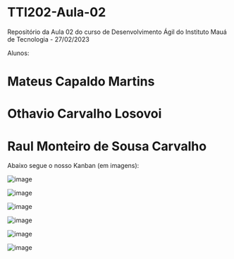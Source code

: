 # TTI202-Aula-02
Repositório da Aula 02 do curso de Desenvolvimento Ágil do Instituto Mauá de Tecnologia - 27/02/2023

Alunos: 
# Mateus Capaldo Martins
# Othavio Carvalho Losovoi
# Raul Monteiro de Sousa Carvalho

Abaixo segue o nosso Kanban (em imagens):

![image](https://user-images.githubusercontent.com/100284027/221561297-611dc407-b901-4f84-85ad-48bbf762a15f.png)

![image](https://user-images.githubusercontent.com/100284027/221561543-a4d029ed-c38f-4ad9-abce-145a9f9704fd.png)

![image](https://user-images.githubusercontent.com/100284027/221561607-15894526-b5e0-4156-8a23-de04a3bfe648.png)

![image](https://user-images.githubusercontent.com/100284027/221561643-812b85bf-d2c8-485a-9ddc-5b3bd3e2a2dc.png)

![image](https://user-images.githubusercontent.com/100284027/221561938-d5f5c089-6d0b-4ac0-a0fb-7c9f52fdca9e.png)

![image](https://user-images.githubusercontent.com/100284027/221562006-1e500415-c595-4ea1-9939-77a39a9d5944.png)


